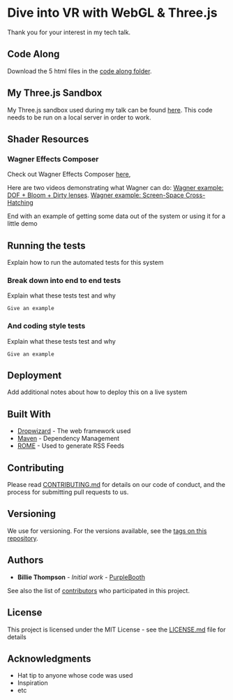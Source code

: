 # Dive into VR with WebGL & Three.js

Thank you for your interest in my tech talk. 

## Code Along

Download the 5 html files in the [code along folder](https://github.com/chaz303/Three.JS-Tech-Talk/tree/master/Code%20Along).

## My Three.js Sandbox

My Three.js sandbox used during my talk can be found [here](https://github.com/chaz303/Three.JS-Tech-Talk/tree/master/Sandbox). This code needs to be run on a local server in order to work.

## Shader Resources



### Wagner Effects Composer

Check out Wagner Effects Composer [here](https://github.com/spite/Wagner),

Here are two videos demonstrating what Wagner can do:
[Wagner example: DOF + Bloom + Dirty lenses](https://www.youtube.com/watch?v=yKeYxyWcbqE).
[Wagner example: Screen-Space Cross-Hatching](https://www.youtube.com/watch?v=BRKRo0ZjAbc)


End with an example of getting some data out of the system or using it for a little demo

## Running the tests

Explain how to run the automated tests for this system

### Break down into end to end tests

Explain what these tests test and why

```
Give an example
```
### And coding style tests

Explain what these tests test and why

```
Give an example
```

## Deployment

Add additional notes about how to deploy this on a live system

## Built With

* [Dropwizard](http://www.dropwizard.io/1.0.2/docs/) - The web framework used
* [Maven](https://maven.apache.org/) - Dependency Management
* [ROME](https://rometools.github.io/rome/) - Used to generate RSS Feeds

## Contributing

Please read [CONTRIBUTING.md](https://gist.github.com/PurpleBooth/b24679402957c63ec426) for details on our code of conduct, and the process for submitting pull requests to us.

## Versioning

We use  for versioning. For the versions available, see the [tags on this repository](https://github.com/your/project/tags). 

## Authors

* **Billie Thompson** - *Initial work* - [PurpleBooth](https://github.com/PurpleBooth)

See also the list of [contributors](https://github.com/your/project/contributors) who participated in this project.

## License

This project is licensed under the MIT License - see the [LICENSE.md](LICENSE.md) file for details

## Acknowledgments

* Hat tip to anyone whose code was used
* Inspiration
* etc

